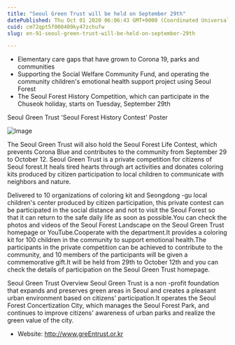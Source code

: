 ```yaml
---
title: "Seoul Green Trust will be held on September 29th"
datePublished: Thu Oct 01 2020 06:06:43 GMT+0000 (Coordinated Universal Time)
cuid: cm72qpt5f000409ky47zchufw
slug: en-91-seoul-green-trust-will-be-held-on-september-29th

---
```



- Elementary care gaps that have grown to Corona 19, parks and communities
- Supporting the Social Welfare Community Fund, and operating the community children's emotional health support project using Seoul Forest
- The Seoul Forest History Competition, which can participate in the Chuseok holiday, starts on Tuesday, September 29th

Seoul Green Trust 'Seoul Forest History Contest' Poster

![Image](https://cdn.hashnode.com/res/hashnode/image/upload/v1739414890509/28d66704-0f5d-4251-bda3-accd989948ea.jpeg)

The Seoul Green Trust will also hold the Seoul Forest Life Contest, which prevents Corona Blue and contributes to the community from September 29 to October 12. Seoul Green Trust is a private competition for citizens of Seoul forest.It heals tired hearts through art activities and donates coloring kits produced by citizen participation to local children to communicate with neighbors and nature.

Delivered to 10 organizations of coloring kit and Seongdong -gu local children's center produced by citizen participation, this private contest can be participated in the social distance and not to visit the Seoul Forest so that it can return to the safe daily life as soon as possible.You can check the photos and videos of the Seoul Forest Landscape on the Seoul Green Trust homepage or YouTube.Cooperate with the department.It provides a coloring kit for 100 children in the community to support emotional health.The participants in the private competition can be achieved to contribute to the community, and 10 members of the participants will be given a commemorative gift.It will be held from 29th to October 12th and you can check the details of participation on the Seoul Green Trust homepage.

Seoul Green Trust Overview Seoul Green Trust is a non -profit foundation that expands and preserves green areas in Seoul and creates a pleasant urban environment based on citizens' participation.It operates the Seoul Forest Concertization City, which manages the Seoul Forest Park, and continues to improve citizens' awareness of urban parks and realize the green value of the city.

- Website: http://www.greEntrust.or.kr